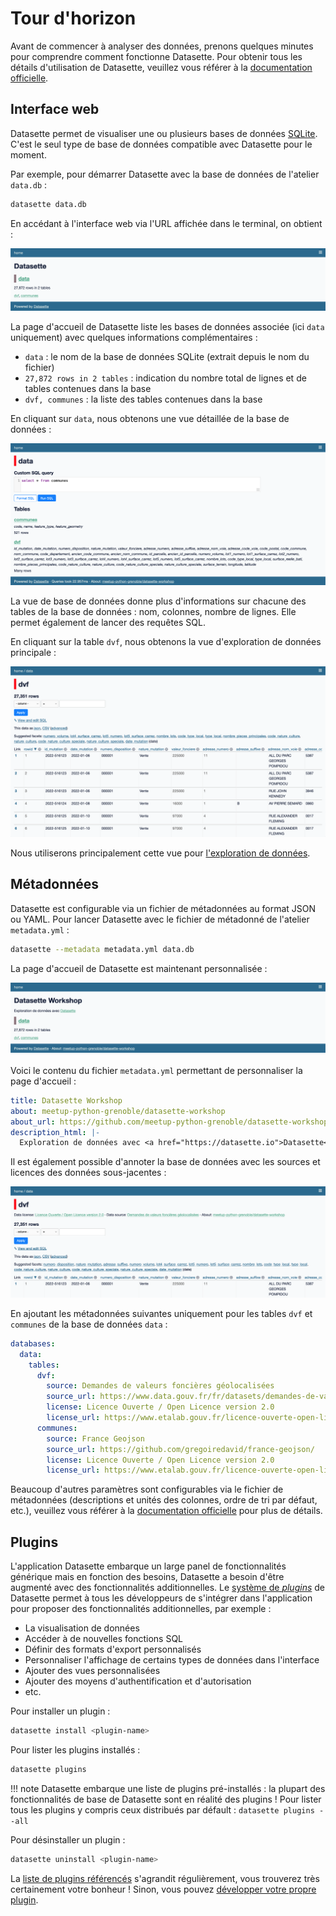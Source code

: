 # Tour d'horizon

Avant de commencer à analyser des données, prenons quelques minutes pour comprendre comment fonctionne Datasette. Pour obtenir tous les détails d'utilisation de Datasette, veuillez vous référer à la [documentation officielle](https://docs.datasette.io).

## Interface web

Datasette permet de visualiser une ou plusieurs bases de données [SQLite](https://www.sqlite.org).
C'est le seul type de base de données compatible avec Datasette pour le moment.

Par exemple, pour démarrer Datasette avec la base de données de l'atelier `data.db` :

```bash
datasette data.db
```

En accédant à l'interface web via l'URL affichée dans le terminal, on obtient :

![Datasette Home](static/datasette_home.png)

La page d'accueil de Datasette liste les bases de données associée (ici `data` uniquement) avec quelques informations complémentaires :

- `data` : le nom de la base de données SQLite (extrait depuis le nom du fichier)
- `27,872 rows in 2 tables` : indication du nombre total de lignes et de tables contenues dans la base
- `dvf, communes` : la liste des tables contenues dans la base

En cliquant sur `data`, nous obtenons une vue détaillée de la base de données :

![Datasette Database](static/datasette_db.png)

La vue de base de données donne plus d'informations sur chacune des tables de la base de données : nom, colonnes, nombre de lignes. Elle permet également de lancer des requêtes SQL.

En cliquant sur la table `dvf`, nous obtenons la vue d'exploration de données principale :

![Datasette Table](static/datasette_table.png)

Nous utiliserons principalement cette vue pour [l'exploration de données](exploration.md).

## Métadonnées

Datasette est configurable via un fichier de métadonnées au format JSON ou YAML. Pour lancer Datasette avec le fichier de métadonné de l'atelier `metadata.yml` :

```bash
datasette --metadata metadata.yml data.db
```

La page d'accueil de Datasette est maintenant personnalisée :

![Datasette Home](static/datasette_home_metadata.png)

Voici le contenu du fichier `metadata.yml` permettant de personnaliser la page d'accueil :

```yaml
title: Datasette Workshop
about: meetup-python-grenoble/datasette-workshop
about_url: https://github.com/meetup-python-grenoble/datasette-workshop
description_html: |-
  Exploration de données avec <a href="https://datasette.io">Datasette</a>
```

Il est également possible d'annoter la base de données avec les sources et licences des données sous-jacentes :

![Datasette Table](static/datasette_table_metadata.png)

En ajoutant les métadonnées suivantes uniquement pour les tables `dvf` et `communes` de la base de données `data` :

```yaml
databases:
  data:
    tables:
      dvf:
        source: Demandes de valeurs foncières géolocalisées
        source_url: https://www.data.gouv.fr/fr/datasets/demandes-de-valeurs-foncieres-geolocalisees/
        license: Licence Ouverte / Open Licence version 2.0
        license_url: https://www.etalab.gouv.fr/licence-ouverte-open-licence/
      communes:
        source: France Geojson
        source_url: https://github.com/gregoiredavid/france-geojson/
        license: Licence Ouverte / Open Licence version 2.0
        license_url: https://www.etalab.gouv.fr/licence-ouverte-open-licence/
```

Beaucoup d'autres paramètres sont configurables via le fichier de métadonnées (descriptions et unités des colonnes, ordre de tri par défaut, etc.), veuillez vous référer à la [documentation officielle](https://docs.datasette.io/en/stable/metadata.html) pour plus de détails.

## Plugins

L'application Datasette embarque un large panel de fonctionnalités générique mais en fonction des besoins, Datasette a besoin d'être augmenté avec des fonctionnalités additionnelles. Le [système de _plugins_](https://docs.datasette.io/en/stable/plugins.html) de Datasette permet à tous les développeurs de s'intégrer dans l'application pour proposer des fonctionnalités additionnelles, par exemple :

- La visualisation de données
- Accéder à de nouvelles fonctions SQL
- Définir des formats d'export personnalisés
- Personnaliser l'affichage de certains types de données dans l'interface
- Ajouter des vues personnalisées
- Ajouter des moyens d'authentification et d'autorisation
- etc.

Pour installer un plugin :

```bash
datasette install <plugin-name>
```

Pour lister les plugins installés :

```bash
datasette plugins
```

!!! note
    Datasette embarque une liste de plugins pré-installés : la plupart des fonctionnalités de base de Datasette sont en réalité des plugins ! Pour lister tous les plugins y compris ceux distribués par défault : `datasette plugins --all`

Pour désinstaller un plugin :

```bash
datasette uninstall <plugin-name>
```

La [liste de plugins référencés](https://datasette.io/plugins) s'agrandit régulièrement, vous trouverez très certainement votre bonheur ! Sinon, vous pouvez [développer votre propre plugin](https://docs.datasette.io/en/stable/writing_plugins.html).
